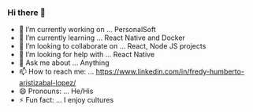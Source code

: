 ### Hi there 👋

- 🔭 I’m currently working on ... PersonalSoft
- 🌱 I’m currently learning ... React Native and Docker 
- 👯 I’m looking to collaborate on ... React, Node JS projects
- 🤔 I’m looking for help with ... React Native
- 💬 Ask me about ... Anything
- 📫 How to reach me: ... https://www.linkedin.com/in/fredy-humberto-aristizabal-lopez/
- 😄 Pronouns: ... He/His
- ⚡ Fun fact: ... I enjoy cultures 

